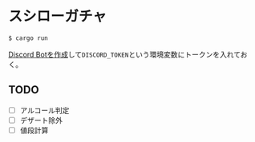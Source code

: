 # スシローガチャ

```sh
$ cargo run
```

[Discord Botを作成](https://discord.com/developers/applications/)して`DISCORD_TOKEN`という環境変数にトークンを入れておく。

## TODO
- [ ] アルコール判定
- [ ] デザート除外
- [ ] 値段計算
